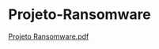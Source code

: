 # Projeto-Ransomware
[Projeto Ransomware.pdf](https://github.com/user-attachments/files/18595987/Projeto.Ransomware.pdf)
